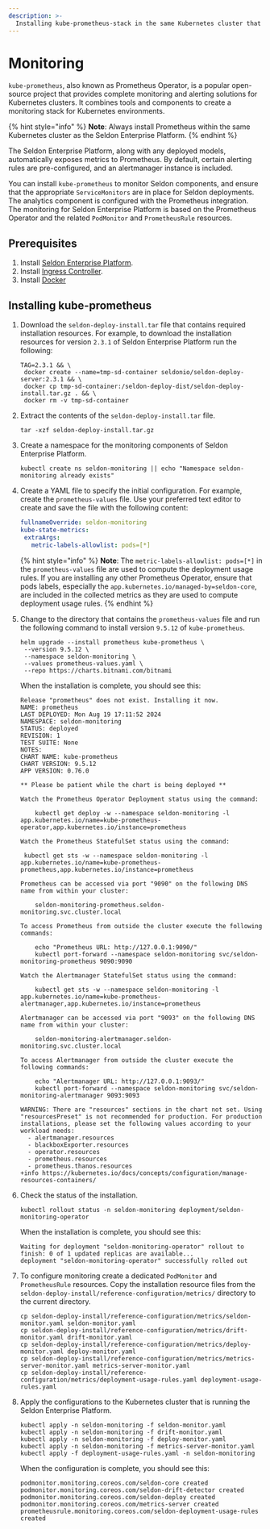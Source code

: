 ```yaml
---
description: >-
  Installing kube-prometheus-stack in the same Kubernetes cluster that hosts the Seldon Enterprise Platform.
---
```


# Monitoring

`kube-prometheus`, also known as Prometheus Operator, is a popular open-source project that provides complete monitoring and alerting solutions for Kubernetes clusters. It combines tools and components to create a monitoring stack for Kubernetes environments.

{% hint style="info" %}
**Note**: Always install Prometheus within the same Kubernetes cluster as the Seldon Enterprise Platform.
{% endhint %}

The Seldon Enterprise Platform, along with any deployed models, automatically exposes metrics to Prometheus. By default, certain alerting rules are pre-configured, and an alertmanager instance is included.

You can install `kube-prometheus` to monitor Seldon components, and ensure that the appropriate `ServiceMonitors` are in place for Seldon deployments. The analytics component is configured with the Prometheus integration. The monitoring for Seldon Enterprise Platform is based on the Prometheus Operator and the related `PodMonitor` and `PrometheusRule` resources. 

## Prerequisites

1. Install [Seldon Enterprise Platform](../seldon-enterprise-platform.md).
2. Install [Ingress Controller](../ingress-controller/).
3. Install [Docker](https://docs.docker.com/engine/install/)

## Installing kube-prometheus

1. Download the `seldon-deploy-install.tar` file that contains required installation resources. For example, to download the installation resources for version `2.3.1` of Seldon Enterprise Platform run the following:
   ```
   TAG=2.3.1 && \
    docker create --name=tmp-sd-container seldonio/seldon-deploy-server:2.3.1 && \
    docker cp tmp-sd-container:/seldon-deploy-dist/seldon-deploy-install.tar.gz . && \
    docker rm -v tmp-sd-container
   ```
1. Extract the contents of the `seldon-deploy-install.tar` file.
   ```
   tar -xzf seldon-deploy-install.tar.gz
   ```
1. Create a namespace for the monitoring components of Seldon Enterprise Platform.
   ```
   kubectl create ns seldon-monitoring || echo "Namespace seldon-monitoring already exists"
   ```
1. Create a YAML file to specify the initial configuration. For example, create the `prometheus-values` file. Use your preferred text editor to create and save the file with the following content:

    ```yaml
    fullnameOverride: seldon-monitoring
    kube-state-metrics:
     extraArgs:
       metric-labels-allowlist: pods=[*]
    ```
      {% hint style="info" %}
      **Note**: The `metric-labels-allowlist: pods=[*]` in the `prometheus-values` file are used to compute the deployment usage rules. If you are installing any other Prometheus Operator, ensure that pods labels, especially the `app.kubernetes.io/managed-by=seldon-core`, are included in the collected metrics as they are used to compute deployment usage rules.
      {% endhint %}   
1. Change to the directory that contains the `prometheus-values` file and run the following command to install version `9.5.12` of `kube-prometheus`. 
   ```
   helm upgrade --install prometheus kube-prometheus \
    --version 9.5.12 \
    --namespace seldon-monitoring \
    --values prometheus-values.yaml \
    --repo https://charts.bitnami.com/bitnami
    ```
   When the installation is complete, you should see this:
   ```
   Release "prometheus" does not exist. Installing it now.
   NAME: prometheus
   LAST DEPLOYED: Mon Aug 19 17:11:52 2024
   NAMESPACE: seldon-monitoring
   STATUS: deployed
   REVISION: 1
   TEST SUITE: None
   NOTES:
   CHART NAME: kube-prometheus
   CHART VERSION: 9.5.12
   APP VERSION: 0.76.0

   ** Please be patient while the chart is being deployed **

   Watch the Prometheus Operator Deployment status using the command:

       kubectl get deploy -w --namespace seldon-monitoring -l app.kubernetes.io/name=kube-prometheus-operator,app.kubernetes.io/instance=prometheus

   Watch the Prometheus StatefulSet status using the command:

    kubectl get sts -w --namespace seldon-monitoring -l app.kubernetes.io/name=kube-prometheus-prometheus,app.kubernetes.io/instance=prometheus

   Prometheus can be accessed via port "9090" on the following DNS name from within your cluster:

       seldon-monitoring-prometheus.seldon-monitoring.svc.cluster.local

   To access Prometheus from outside the cluster execute the following commands:

       echo "Prometheus URL: http://127.0.0.1:9090/"
       kubectl port-forward --namespace seldon-monitoring svc/seldon-monitoring-prometheus 9090:9090

   Watch the Alertmanager StatefulSet status using the command:

       kubectl get sts -w --namespace seldon-monitoring -l app.kubernetes.io/name=kube-prometheus-alertmanager,app.kubernetes.io/instance=prometheus

   Alertmanager can be accessed via port "9093" on the following DNS name from within your cluster:

       seldon-monitoring-alertmanager.seldon-monitoring.svc.cluster.local

   To access Alertmanager from outside the cluster execute the following commands:

       echo "Alertmanager URL: http://127.0.0.1:9093/"
       kubectl port-forward --namespace seldon-monitoring svc/seldon-monitoring-alertmanager 9093:9093

   WARNING: There are "resources" sections in the chart not set. Using "resourcesPreset" is not recommended for production. For production installations, please set the following values according to your workload needs:
     - alertmanager.resources
     - blackboxExporter.resources
     - operator.resources
     - prometheus.resources
     - prometheus.thanos.resources
   +info https://kubernetes.io/docs/concepts/configuration/manage-resources-containers/

   ```
1. Check the status of the installation.
   ```
   kubectl rollout status -n seldon-monitoring deployment/seldon-monitoring-operator
   ```
   When the installation is complete, you should see this:
   ```
   Waiting for deployment "seldon-monitoring-operator" rollout to finish: 0 of 1 updated replicas are available...
   deployment "seldon-monitoring-operator" successfully rolled out
   ```
1. To configure monitoring create a dedicated `PodMonitor` and `PrometheusRule` resources. Copy the installation resource files from the `seldon-deploy-install/reference-configuration/metrics/` directory to the current directory.
   ```
   cp seldon-deploy-install/reference-configuration/metrics/seldon-monitor.yaml seldon-monitor.yaml
   cp seldon-deploy-install/reference-configuration/metrics/drift-monitor.yaml drift-monitor.yaml
   cp seldon-deploy-install/reference-configuration/metrics/deploy-monitor.yaml deploy-monitor.yaml
   cp seldon-deploy-install/reference-configuration/metrics/metrics-server-monitor.yaml metrics-server-monitor.yaml
   cp seldon-deploy-install/reference-configuration/metrics/deployment-usage-rules.yaml deployment-usage-rules.yaml
   ```
1. Apply the configurations to the Kubernetes cluster that is running the Seldon Enterprise Platform.
   ```
   kubectl apply -n seldon-monitoring -f seldon-monitor.yaml
   kubectl apply -n seldon-monitoring -f drift-monitor.yaml
   kubectl apply -n seldon-monitoring -f deploy-monitor.yaml
   kubectl apply -n seldon-monitoring -f metrics-server-monitor.yaml
   kubectl apply -f deployment-usage-rules.yaml -n seldon-monitoring
   ```
   When the configuration is complete, you should see this:
   ```
   podmonitor.monitoring.coreos.com/seldon-core created
   podmonitor.monitoring.coreos.com/seldon-drift-detector created
   podmonitor.monitoring.coreos.com/seldon-deploy created
   podmonitor.monitoring.coreos.com/metrics-server created
   prometheusrule.monitoring.coreos.com/seldon-deployment-usage-rules created
   ```
      

